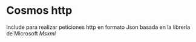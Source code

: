 # Cosmos http
Include para realizar peticiones http en formato Json basada en la librería de Microsoft *Msxml*
